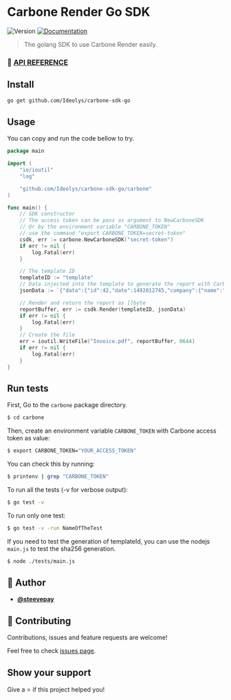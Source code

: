 # Carbone Render Go SDK
![Version](https://img.shields.io/badge/version-1.0.0-blue.svg?cacheSeconds=2592000)
[![Documentation](https://img.shields.io/badge/documentation-yes-brightgreen.svg)](https://carbone.io/api-reference.html#carbone-sdk-go)

> The golang SDK to use Carbone Render easily.

### 🔖 [API REFERENCE](./API-REFERENCE.md)

## Install

```sh
go get github.com/Ideolys/carbone-sdk-go
```

## Usage

You can copy and run the code bellow to try.
```go
package main

import (
	"io/ioutil"
	"log"

	"github.com/Ideolys/carbone-sdk-go/carbone"
)

func main() {
	// SDK constructor
	// The access token can be pass as argument to NewCarboneSDK
	// Or by the environment variable "CARBONE_TOKEN"
	// use the command "export CARBONE_TOKEN=secret-token"
	csdk, err := carbone.NewCarboneSDK("secret-token")
	if err != nil {
		log.Fatal(err)
	}

	// The template ID
	templateID := "template"
	// Data injected into the template to generate the report with Carbone
	jsonData := `{"data":{"id":42,"date":1492012745,"company":{"name":"myCompany","address":"here","city":"Notfar","postalCode":123456},"customer":{"name":"myCustomer","address":"there","city":"Faraway","postalCode":654321},"products":[{"name":"product 1","priceUnit":0.1,"quantity":10,"priceTotal":1}],"total":140},"convertTo":"pdf"}`

	// Render and return the report as []byte
	reportBuffer, err := csdk.Render(templateID, jsonData)
	if err != nil {
		log.Fatal(err)
	}
	// Create the file
	err = ioutil.WriteFile("Invoice.pdf", reportBuffer, 0644)
	if err != nil {
		log.Fatal(err)
	}
}
```

## Run tests
First, Go to the `carbone` package directory.
```bash
$ cd carbone
```
Then, create an environment variable `CARBONE_TOKEN` with Carbone access token as value:
```bash
$ export CARBONE_TOKEN="YOUR_ACCESS_TOKEN"
```
You can check this by running:
```bash
$ printenv | grep "CARBONE_TOKEN"
```
To run all the tests (-v for verbose output):
```bash
$ go test -v
```
To run only one test:
```bash
$ go test -v -run NameOfTheTest
```
If you need to test the generation of templateId, you can use the nodejs `main.js` to test the sha256 generation.
```bash
$ node ./tests/main.js
```

## 👤 Author

- [**@steevepay**](https://github.com/steevepay)

## 🤝 Contributing

Contributions, issues and feature requests are welcome!

Feel free to check [issues page](https://github.com/Ideolys/carbone-sdk-go/issues).

## Show your support

Give a ⭐️ if this project helped you!